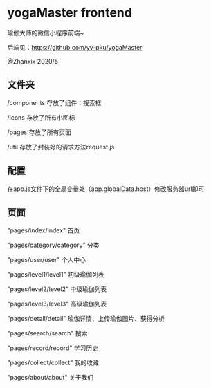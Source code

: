 # yogaMaster frontend

瑜伽大师的微信小程序前端~

后端见：https://github.com/yy-pku/yogaMaster    


@Zhanxix 2020/5 

## 文件夹

/components 存放了组件：搜索框

/icons 存放了所有小图标

/pages 存放了所有页面

/util 存放了封装好的请求方法request.js

## 配置

在app.js文件下的全局变量处（app.globalData.host）修改服务器url即可

## 页面

"pages/index/index" 首页

"pages/category/category" 分类

"pages/user/user" 个人中心

"pages/level1/level1" 初级瑜伽列表

"pages/level2/level2" 中级瑜伽列表

"pages/level3/level3" 高级瑜伽列表

"pages/detail/detail" 瑜伽详情、上传瑜伽图片、获得分析

"pages/search/search" 搜索

"pages/record/record" 学习历史

"pages/collect/collect" 我的收藏

"pages/about/about" 关于我们
